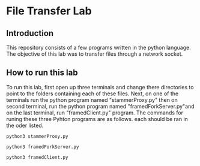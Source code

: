  # File Transfer Lab
 
 ## Introduction
 
 This repository consists of a few programs written in the python language. The objective of this lab was to transfer files through a network socket.
 
 ## How to run this lab
 
 To run this lab, first open up three terminals and change there directories to point to the folders containing each of these files. Next, on one of the terminals run the python program named "stammerProxy.py" then on second terminal, run the python program named "framedForkServer.py"and on the last terminal, run "framedClient.py" program. The commands for runing these three Pyhton programs are as follows. each should be ran in the oder listed.
 
    python3 stammerProxy.py
    
    python3 framedForkServer.py
 
    python3 framedClient.py
 
